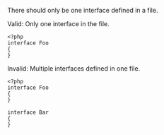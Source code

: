 There should only be one interface defined in a file.

Valid: Only one interface in the file.
```
<?php
interface Foo
{
}
```

Invalid: Multiple interfaces defined in one file.
```
<?php
interface Foo
{
}

interface Bar
{
}
```

